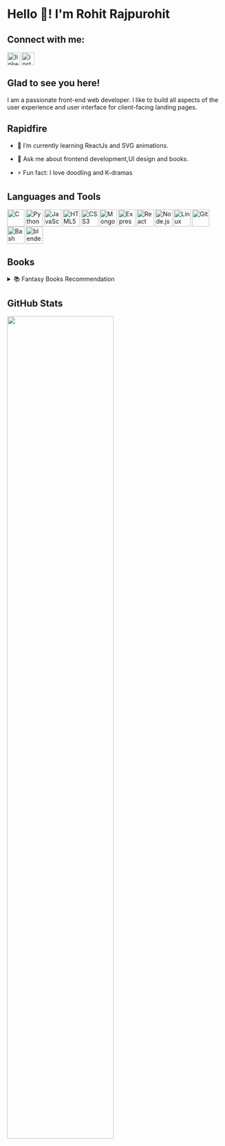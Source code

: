 # Hello 👋! I'm Rohit Rajpurohit 
  
## Connect with me:  
 
<div>
<a href="https://linkedin.com/in/rohit1102" target="_blank"><img align="left" alt="linkedin" width="30px" src="https://cdn.jsdelivr.net/gh/rohit-rajpurohit/rohit-rajpurohit@main/images/linkedin.svg" /></a>  
<a href="https://www.instagram.com/an_ecstatic_aesthete/" target="_blank" ><img alt="instagram" width="30px" src="https://cdn.jsdelivr.net/gh/rohit-rajpurohit/rohit-rajpurohit@main/images/instagram.svg" /></a> 
</div>  

## Glad to see you here!  
I am a passionate front-end web developer. I like to build all aspects of the user experience and user interface for client-facing landing pages.


## Rapidfire  
- 🌱 I’m currently learning ReactJs and SVG animations. 
  

- 💬 Ask me about frontend development,UI design and books.
  

- ⚡️ Fun fact: I love doodling and K-dramas 


## Languages and Tools  
<div align="left">  
<img align="left" src="https://profilinator.rishav.dev/skills-assets/c-original.svg" alt="C" height="40" />
<img align="left" src="https://profilinator.rishav.dev/skills-assets/python-original.svg" alt="Python" height="40" />
<img align="left" src="https://profilinator.rishav.dev/skills-assets/javascript-original.svg" alt="JavaScript" height="40" />
<img align="left" src="https://profilinator.rishav.dev/skills-assets/html5-original-wordmark.svg" alt="HTML5" height="40" />
<img align="left" src="https://profilinator.rishav.dev/skills-assets/css3-original-wordmark.svg" alt="CSS3" height="40" />           
<img align="left" src="https://profilinator.rishav.dev/skills-assets/mongodb-original-wordmark.svg" alt="MongoDB" height="40" /> 
<img align="left" src="https://profilinator.rishav.dev/skills-assets/express-original-wordmark.svg" alt="Express.js" height="40" /> 
<img align="left" src="https://profilinator.rishav.dev/skills-assets/react-original-wordmark.svg" alt="React" height="40" />  
<img align="left" src="https://profilinator.rishav.dev/skills-assets/nodejs-original-wordmark.svg" alt="Node.js" height="40" />    
<img align="left" src="https://profilinator.rishav.dev/skills-assets/linux-original.svg" alt="Linux" height="40" />  
<img align="left" src="https://profilinator.rishav.dev/skills-assets/git-scm-icon.svg" alt="Git" height="40" />
<img align="left" src="https://profilinator.rishav.dev/skills-assets/gnu_bash-icon.svg" alt="Bash" height="40" />  
<img src="https://download.blender.org/branding/community/blender_community_badge_white.svg" alt="blender" height="40"/>
</div>  

## Books
<details>
<summary>📚 Fantasy Books Recommendation</summary>
  
* [Grisha Trilogy](https://grishaverse.com/the-shadow-and-bone-trilogy-by-leigh-bardugo/)
* [Six of Crows Duology](https://grishaverse.com/the-six-of-crows-duology-by-leigh-bardugo/)
* [The Nevernight Chronicle](https://jaykristoff.com/books/the-nevernight-chronicle/)
* [Percy Jackson](https://rickriordan.com/series/percy-jackson-and-the-olympians/)
  
</details>

## GitHub Stats  
<div ><img src="https://github-readme-stats.vercel.app/api?username=rohit-rajpurohit&bg_color=ecc979&icon_color=B71C1C&text_color=0e0d0c&title_color=0e0d0c&show_icons=true&hide=issues&count_private=truelocale=en" style="width: 70%"  style="height:90%"/></div>


